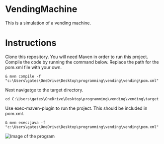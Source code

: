 # VendingMachine
This is a simulation of a vending machine. 

# Instructions
Clone this repository. You will need Maven in order to run this project. 
Compile the code by running the command below. Replace the path for the pom.xml file with your own. 
```
& mvn compile -f "c:\Users\gates\OneDrive\Desktop\programming\vending\vending\pom.xml"
```
Next navigatge to the target directory. 
```
cd C:\Users\gates\OneDrive\Desktop\programming\vending\vending\target
```
Use exec-maven-plugin to run the project. This should be included in pom.xml. 
```
& mvn exec:java -f "c:\Users\gates\OneDrive\Desktop\programming\vending\vending\pom.xml"
```
![Image of the program](https://i.imgur.com/ilmCcPT.png)




